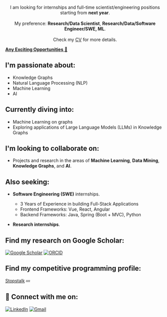 <p align="center">
  I am looking for internships and full-time scientist/engineering positions starting from <strong>next year</strong>.  <br><br>
  My preference: <strong>Research/Data Scientist</strong>, <strong>Research/Data/Software Engineer/SWE, ML</strong>.  <br><br>
  Check my <a href="https://drive.google.com/file/d/15N3dyz8PxoEui1aOgwEE9m63aZiQMHis/view?usp=sharing">CV</a> for more details.
</p>

[**Any Exciting Opportunities** 📩](mailto:avijeetshil110@gmail.com)
## I'm passionate about:
- Knowledge Graphs
- Natural Language Processing (NLP)
- Machine Learning
- AI

## Currently diving into:
- Machine Learning on graphs
- Exploring applications of Large Language Models (LLMs) in Knowledge Graphs

## I'm looking to collaborate on:
- Projects and research in the areas of **Machine Learning**, **Data Mining**, **Knowledge Graphs**, and **AI**.

## Also seeking:
- **Software Engineering (SWE)** internships.  
  - 3 Years of Experience in building Full-Stack Applications  
  - Frontend Frameworks: Vue, React, Angular  
  - Backend Frameworks: Java, Spring (Boot + MVC), Python
  
- **Research internships**.

## Find my research on Google Scholar:  
  
[![Google Scholar](https://img.shields.io/badge/Google_Scholar-D14836?style=flat&logo=googlescholar&logoColor=white)](https://scholar.google.com.au/citations?hl=en&pli=1&user=NuIbgCAAAAAJ) [![ORCID](https://img.shields.io/badge/ORCID-A6CE39?style=flat&logo=orcid&logoColor=white)](https://orcid.org/0009-0004-4651-3319)

## Find my competitive programming profile:
[Stopstalk](https://www.stopstalk.com/user/profile/avij33t) 💤

## 💼 Connect with me on:  
[![LinkedIn](https://img.shields.io/badge/LinkedIn-0A66C2?style=flat&logo=linkedin&logoColor=white)](https://www.linkedin.com/in/avijeetshil) [![Gmail](https://img.shields.io/badge/Email-D14836?style=flat&logo=gmail&logoColor=white)](mailto:avijeetshil110@gmail.com)



